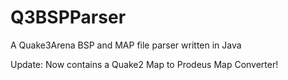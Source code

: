 # Q3BSPParser
A Quake3Arena BSP and MAP file parser written in Java

Update: Now contains a Quake2 Map to Prodeus Map Converter!
